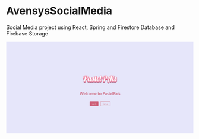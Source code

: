 # AvensysSocialMedia
Social Media project using React, Spring and Firestore Database and Firebase Storage


![Landing Page](https://github.com/Joe-Zhou-Yubin/AvensysSocialMedia/raw/main/screenshots/Landing_Page.png)
